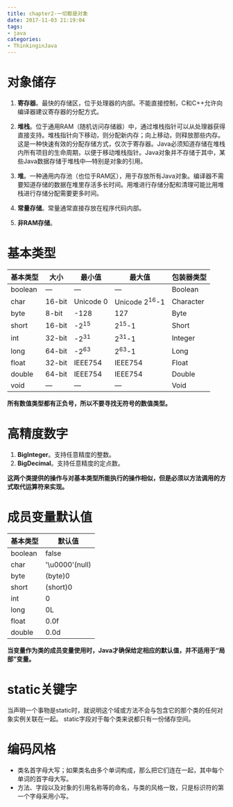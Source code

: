 ```yaml
---
title: chapter2-一切都是对象
date: 2017-11-03 21:19:04
tags:
- java
categories:
- ThinkinginJava
---
```

# 对象储存

 1. **寄存器**。最快的存储区，位于处理器的内部。不能直接控制，C和C++允许向编译器建议寄存器的分配方式。

 2. **堆栈**。位于通用RAM（随机访问存储器）中，通过堆栈指针可以从处理器获得直接支持。堆栈指针向下移动，则分配新内存；向上移动，则释放那些内存。这是一种快速有效的分配存储方式，仅次于寄存器。Java必须知道存储在堆栈内所有项目的生命周期，以便于移动堆栈指针。Java对象并不存储于其中，某些Java数据存储于堆栈中—特别是对象的引用。

 3. **堆**。一种通用内存池（也位于RAM区），用于存放所有Java对象。编译器不需要知道存储的数据在堆里存活多长时间。用堆进行存储分配和清理可能比用堆栈进行存储分配需要更多时间。

 4. **常量存储**。常量通常直接存放在程序代码内部。

 5. **非RAM存储**。

    <!-- more -->

# 基本类型

| 基本类型 | 大小   | 最小值          | 最大值                   | 包装器类型 |
| -------- | ------ | --------------- | ------------------------ | ---------- |
| boolean  | —     | —              | —                       | Boolean    |
| char     | 16-bit | Unicode 0       | Unicode 2<sup>16</sup>-1 | Character  |
| byte     | 8-bit  | -128            | 127                      | Byte       |
| short    | 16-bit | -2<sup>15</sup> | 2<sup>15</sup>-1         | Short      |
| int      | 32-bit | -2<sup>31</sup> | 2<sup>31</sup>-1         | Integer    |
| long     | 64-bit | -2<sup>63</sup> | 2<sup>63</sup>-1         | Long       |
| float    | 32-bit | IEEE754         | IEEE754                  | Float      |
| double   | 64-bit | IEEE754         | IEEE754                  | Double     |
| void     | —     | —              | —                       | Void       |

**所有数值类型都有正负号，所以不要寻找无符号的数值类型。**
# 高精度数字

 1. **BigInteger**。支持任意精度的整数。
 2. **BigDecimal**。支持任意精度的定点数。

 **这两个类提供的操作与对基本类型所能执行的操作相似，但是必须以方法调用的方式取代运算符来实现。**


# 成员变量默认值

| 基本类型 | 默认值         |
| -------- | -------------- |
| boolean  | false          |
| char     | '\u0000'(null) |
| byte     | (byte)0        |
| short    | (short)0       |
| int      | 0              |
| long     | 0L             |
| float    | 0.0f           |
| double   | 0.0d           |

**当变量作为类的成员变量使用时，Java才确保给定相应的默认值，并不适用于“局部”变量。**


# static关键字
当声明一个事物是static时，就说明这个域或方法不会与包含它的那个类的任何对象实例关联在一起。
static字段对于每个类来说都只有一份储存空间。

# 编码风格
- 类名首字母大写；如果类名由多个单词构成，那么把它们连在一起，其中每个单词的首字母大写。
- 方法、字段以及对象的引用名称等的命名，与类的风格一致，只是标识符的第一个字母采用小写。